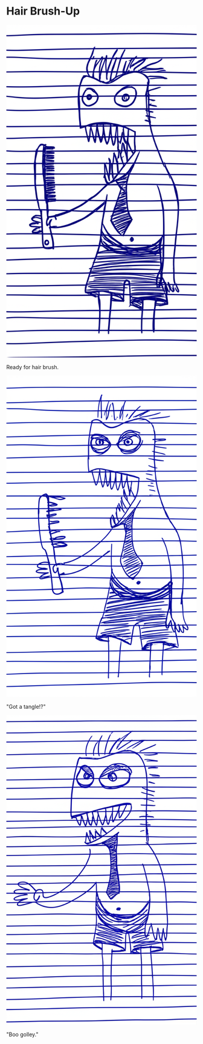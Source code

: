 # Hair Brush-Up

![Garrey Goosey holds a hairbrush, looking ready to use it.](hairbrush-1.png)

Ready for hair brush.

![Garrey Goosey struggles with the hairbrush stuck in his feathers.](hairbrush-2.png)

"Got a tangle!?"

![Garrey Goosey throws the hairbrush away in anger.](hairbrush-3.png)

"Boo golley."
